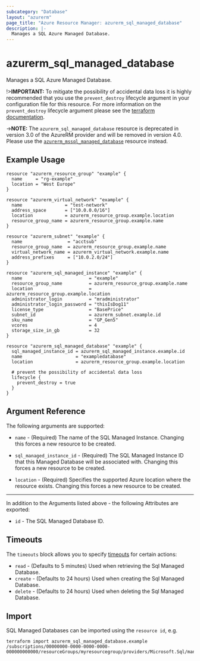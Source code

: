 ```yaml
---
subcategory: "Database"
layout: "azurerm"
page_title: "Azure Resource Manager: azurerm_sql_managed_database"
description: |-
  Manages a SQL Azure Managed Database.
---
```


# azurerm_sql_managed_database

Manages a SQL Azure Managed Database.

!>**IMPORTANT:** To mitigate the possibility of accidental data loss it is highly recommended that you use the `prevent_destroy` lifecycle argument in your configuration file for this resource. For more information on the `prevent_destroy` lifecycle argument please see the [terraform documentation](https://developer.hashicorp.com/terraform/tutorials/state/resource-lifecycle#prevent-resource-deletion).

->**NOTE:** The `azurerm_sql_managed_database` resource is deprecated in version 3.0 of the AzureRM provider and will be removed in version 4.0. Please use the [`azurerm_mssql_managed_database`](https://registry.terraform.io/providers/hashicorp/azurerm/latest/docs/resources/mssql_managed_database) resource instead.

## Example Usage

```hcl
resource "azurerm_resource_group" "example" {
  name     = "rg-example"
  location = "West Europe"
}

resource "azurerm_virtual_network" "example" {
  name                = "test-network"
  address_space       = ["10.0.0.0/16"]
  location            = azurerm_resource_group.example.location
  resource_group_name = azurerm_resource_group.example.name
}

resource "azurerm_subnet" "example" {
  name                 = "acctsub"
  resource_group_name  = azurerm_resource_group.example.name
  virtual_network_name = azurerm_virtual_network.example.name
  address_prefixes     = ["10.0.2.0/24"]
}

resource "azurerm_sql_managed_instance" "example" {
  name                         = "example"
  resource_group_name          = azurerm_resource_group.example.name
  location                     = azurerm_resource_group.example.location
  administrator_login          = "mradministrator"
  administrator_login_password = "thisIsDog11"
  license_type                 = "BasePrice"
  subnet_id                    = azurerm_subnet.example.id
  sku_name                     = "GP_Gen5"
  vcores                       = 4
  storage_size_in_gb           = 32
}

resource "azurerm_sql_managed_database" "example" {
  sql_managed_instance_id = azurerm_sql_managed_instance.example.id
  name                    = "exampledatabase"
  location                = azurerm_resource_group.example.location

  # prevent the possibility of accidental data loss
  lifecycle {
    prevent_destroy = true
  }
}
```

## Argument Reference

The following arguments are supported:

* `name` - (Required) The name of the SQL Managed Instance. Changing this forces a new resource to be created.

* `sql_managed_instance_id` - (Required) The SQL Managed Instance ID that this Managed Database will be associated with. Changing this forces a new resource to be created.

* `location` - (Required) Specifies the supported Azure location where the resource exists. Changing this forces a new resource to be created.

---

In addition to the Arguments listed above - the following Attributes are exported:

* `id` - The SQL Managed Database ID.

## Timeouts

The `timeouts` block allows you to specify [timeouts](https://www.terraform.io/language/resources/syntax#operation-timeouts) for certain actions:

* `read` - (Defaults to 5 minutes) Used when retrieving the Sql Managed Database.
* `create` - (Defaults to 24 hours) Used when creating the Sql Managed Database.
* `delete` - (Defaults to 24 hours) Used when deleting the Sql Managed Database.

## Import

SQL Managed Databases can be imported using the `resource id`, e.g.

```shell
terraform import azurerm_sql_managed_database.example /subscriptions/00000000-0000-0000-0000-000000000000/resourceGroups/myresourcegroup/providers/Microsoft.Sql/managedInstances/myserver/databases/mydatabase
```
